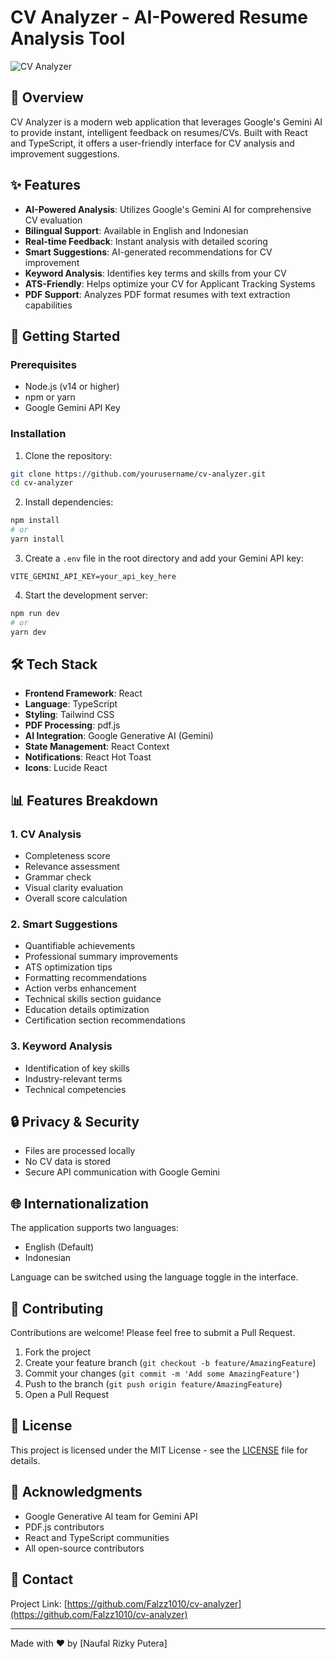 # CV Analyzer - AI-Powered Resume Analysis Tool

![CV Analyzer](screenshot.png)

## 🌟 Overview

CV Analyzer is a modern web application that leverages Google's Gemini AI to provide instant, intelligent feedback on resumes/CVs. Built with React and TypeScript, it offers a user-friendly interface for CV analysis and improvement suggestions.

## ✨ Features

- **AI-Powered Analysis**: Utilizes Google's Gemini AI for comprehensive CV evaluation
- **Bilingual Support**: Available in English and Indonesian
- **Real-time Feedback**: Instant analysis with detailed scoring
- **Smart Suggestions**: AI-generated recommendations for CV improvement
- **Keyword Analysis**: Identifies key terms and skills from your CV
- **ATS-Friendly**: Helps optimize your CV for Applicant Tracking Systems
- **PDF Support**: Analyzes PDF format resumes with text extraction capabilities

## 🚀 Getting Started

### Prerequisites

- Node.js (v14 or higher)
- npm or yarn
- Google Gemini API Key

### Installation

1. Clone the repository:
```bash
git clone https://github.com/yourusername/cv-analyzer.git
cd cv-analyzer
```

2. Install dependencies:
```bash
npm install
# or
yarn install
```

3. Create a `.env` file in the root directory and add your Gemini API key:
```env
VITE_GEMINI_API_KEY=your_api_key_here
```

4. Start the development server:
```bash
npm run dev
# or
yarn dev
```

## 🛠️ Tech Stack

- **Frontend Framework**: React
- **Language**: TypeScript
- **Styling**: Tailwind CSS
- **PDF Processing**: pdf.js
- **AI Integration**: Google Generative AI (Gemini)
- **State Management**: React Context
- **Notifications**: React Hot Toast
- **Icons**: Lucide React

## 📊 Features Breakdown

### 1. CV Analysis
- Completeness score
- Relevance assessment
- Grammar check
- Visual clarity evaluation
- Overall score calculation

### 2. Smart Suggestions
- Quantifiable achievements
- Professional summary improvements
- ATS optimization tips
- Formatting recommendations
- Action verbs enhancement
- Technical skills section guidance
- Education details optimization
- Certification section recommendations

### 3. Keyword Analysis
- Identification of key skills
- Industry-relevant terms
- Technical competencies

## 🔒 Privacy & Security

- Files are processed locally
- No CV data is stored
- Secure API communication with Google Gemini

## 🌐 Internationalization

The application supports two languages:
- English (Default)
- Indonesian

Language can be switched using the language toggle in the interface.

## 🤝 Contributing

Contributions are welcome! Please feel free to submit a Pull Request.

1. Fork the project
2. Create your feature branch (`git checkout -b feature/AmazingFeature`)
3. Commit your changes (`git commit -m 'Add some AmazingFeature'`)
4. Push to the branch (`git push origin feature/AmazingFeature`)
5. Open a Pull Request

## 📝 License

This project is licensed under the MIT License - see the [LICENSE](LICENSE) file for details.

## 👏 Acknowledgments

- Google Generative AI team for Gemini API
- PDF.js contributors
- React and TypeScript communities
- All open-source contributors

## 📧 Contact



Project Link: [https://github.com/Falzz1010/cv-analyzer](https://github.com/Falzz1010/cv-analyzer)

---

Made with ❤️ by [Naufal Rizky Putera]
